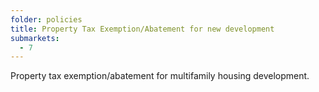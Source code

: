 ```yaml
---
folder: policies
title: Property Tax Exemption/Abatement for new development
submarkets:
  - 7
---
```

Property tax exemption/abatement for multifamily housing development.